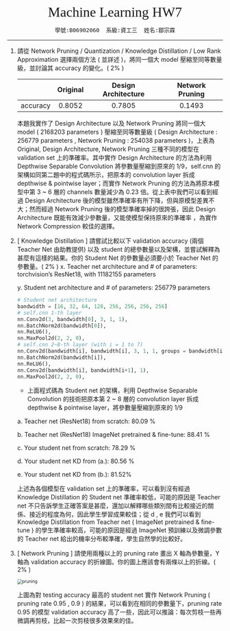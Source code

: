 <center><font size="6" face="黑體">Machine Learning HW7</font></center>
<center><font size="3"><pre>學號:B06902060  系級:資工三  姓名:鄒宗霖</pre></font></center>

---

1. 請從 Network Pruning / Quantization / Knowledge Distillation / Low Rank Approximation 選擇兩個方法 ( 並詳述 )，將同一個大 model 壓縮至同等數量級，並討論其 accuracy 的變化。( 2% )

   |          | Original | Design Architecture | Network Pruning |
   | :------: | :------: | :-----------------: | :-------------: |
   | accuracy |  0.8052  |       0.7805        |     0.1493      |
   
   本題我實作了 Design Architecture 以及 Network Pruning 將同一個大 model ( 2168203 parameters ) 壓縮至同等數量級 ( Design Architecture : 256779 parameters , Network Pruning : 254038 parameters )，上表為 Original, Design Architecture, Network Pruning 三種不同的模型在 validation set 上的準確率。其中實作 Design Architecture 的方法為利用 Depthwise Separable Convolution 將參數量壓縮到原來的 1/9，self.cnn 的架構如同第二題中的程式碼所示，把原本的 convolution layer 拆成 depthwise & pointwise layer；而實作 Network Pruning 的方法為將原本模型中第 3 ~ 6 層的 channels 數量減少為 0.23 倍。從上表中我們可以看到經過 Design Architecture 後的模型雖然準確率有所下降，但與原模型差異不大；然而經過 Network Pruning 後的模型準確率掉的很誇張，因此 Design Architecture 既能有效減少參數量，又能使模型保持原來的準確率 ，為實作 Network Compression 較佳的選擇。

2. [ Knowledge Distillation ] 請嘗試比較以下 validation accuracy (兩個 Teacher Net 由助教提供) 以及 student 的總參數量以及架構，並嘗試解釋為甚麼有這樣的結果。你的 Student Net 的參數量必須要小於 Teacher Net 的參數量。( 2% )
   x. Teacher net architecture and # of parameters: torchvision’s ResNet18, with 11182155 parameters

   y. Student net architecture and # of parameters: 256779 parameters

   ```python
   # Student net architecture
   bandwidth = [16, 32, 64, 128, 256, 256, 256, 256]
   # self.cnn 1-th layer
   nn.Conv2d(3, bandwidth[0], 3, 1, 1),
   nn.BatchNorm2d(bandwidth[0]),
   nn.ReLU6(),
   nn.MaxPool2d(2, 2, 0),
   # self.cnn 2~8-th layer (with i = 1 to 7)
   nn.Conv2d(bandwidth[i], bandwidth[i], 3, 1, 1, groups = bandwidth[i]),
   nn.BatchNorm2d(bandwidth[i]),
   nn.ReLU6(),
   nn.Conv2d(bandwidth[i], bandwidth[i+1], 1),
   nn.MaxPool2d(2, 2, 0),
   ```
   
   * 上面程式碼為 Student net 的架構，利用 Depthwise Separable Convolution 的技術把原本第 2 ~ 8 層的 convolution layer 拆成 depthwise & pointwise layer，將參數量壓縮到原來的 1/9
   
   a. Teacher net (ResNet18) from scratch: 80.09 %
   
   b. Teacher net (ResNet18) ImageNet pretrained & fine-tune: 88.41 %
   
   c. Your student net from scratch: 78.29 %
   
   d. Your student net KD from (a.): 80.56 %
   
   e. Your student net KD from (b.): 81.52%
   
   上述為各個模型在 validation set 上的準確率，可以看到沒有經過 Knowledge Distillation 的 Student net 準確率較低，可能的原因是 Teacher net 不只告訴學生正確答案是甚麼，還加以解釋哪些類別間有比較接近的關係、接近的程度為何，因此學生學習成果較佳；從 d , e 我們可以看到 Knowledge Distillation from Teacher net ( ImageNet pretrained & fine-tune ) 的學生準確率較高，可能的原因是經過 ImageNet 預訓練以及微調參數的 Teacher net 給出的機率分布較準確，學生自然學的比較好。
   
3. [ Network Pruning ] 請使用兩種以上的 pruning rate 畫出 X 軸為參數量，Y 軸為 validation accuracy 的折線圖。你的圖上應該會有兩條以上的折線。( 2% )

   <img src="C:\Users\user\Desktop\Programming\3 Junior\ML\hw7-jacky12123\report\prob3\pruning.png" alt="pruning" style="zoom:70%;" />

   上圖為對 testing accuracy 最高的 student net 實作 Network Pruning ( pruning rate 0.95 , 0.9 ) 的結果，可以看到在相同的參數量下，pruning rate 0.95 的模型 validation accuracy 高了一些，因此可以推論：每次剪枝一些再微調再剪枝，比起一次剪枝很多效果來的佳。

 